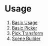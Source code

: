 Usage
=====

1. [Basic Usage](http://oo3d.richplastow.com/usage/01-basic-usage.html)
2. [Basic Picker](http://oo3d.richplastow.com/usage/02-basic-picker.html)
3. [Pick Transform](http://oo3d.richplastow.com/usage/03-pick-transform.html)
4. [Scene Builder](http://oo3d.richplastow.com/usage/04-scene-builder.html)
